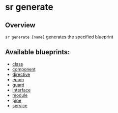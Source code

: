 <!-- Links in /docs/documentation should NOT have `.md` at the end, because they end up in our wiki at release. -->

# sr generate

## Overview
`sr generate [name]` generates the specified blueprint

## Available blueprints:
 - [class](generate/class)
 - [component](generate/component)
 - [directive](generate/directive)
 - [enum](generate/enum)
 - [guard](generate/guard)
 - [interface](generate/interface)
 - [module](generate/module)
 - [pipe](generate/pipe)
 - [service](generate/service)
